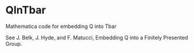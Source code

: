 # QInTbar
Mathematica code for embedding Q into Tbar

See J. Belk, J. Hyde, and F. Matucci, Embedding Q into a Finitely Presented Group.
